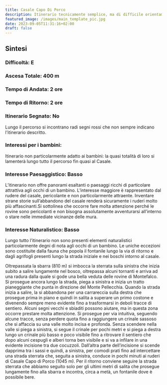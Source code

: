 ```yaml
---
title: Casale Capo Di Porco
description: Itinerario tecnicamente semplice, ma di difficile orientamento nella seconda parte. Pur non essendo un itinerario particolarmente interessante per dei bambini, la ricerca e la scoperta del casale abbandonato può rendere la passeggiata piacevole anche per loro.
featured_image: /images/main_template_pic.jpg
date: 2023-09-05T11:31:16+02:00
draft: false
---
```



## Sintesi
### Difficoltà: E
### Ascesa Totale: 400 m
### Tempo di Andata: 2 ore
### Tempo di Ritorno: 2 ore
### Itinerario Segnato: No
Lungo il percorso si incontrano radi segni rossi che non sempre indicano l'itinerario descritto.
### Interessi per i bambini:
 Itinerario non particolarmente adatto ai bambini: la quasi totalità di loro si lamenterà lungo tutto il percorso fin quasi al Casale.
### Interesse Paesaggistico: Basso
L’itinerario non offre panorami esaltanti o paesaggi ricchi di particolare attrattiva agli occhi di un bambino. L’interesse maggiore è rappresentato dal rudere del casale, pericolante e non particolarmente attraente. Inventare strane storie sull’abbandono del casale renderà sicuramente i ruderi molto più affascinanti.Si sottolinea che occorre fare molta attenzione perché le rovine sono pericolanti e non bisogna assolutamente avventurarsi all’interno o stare nelle immediate vicinanze delle mura.

### Interesse Naturalistico: Basso
Lungo tutto l’itinerario non sono presenti elementi naturalistici particolarmente degni di nota agli occhi di un bambino. Le uniche eccezioni sono costituite dalla fauna che popola il fontanile lungo la via di ritorno  e dagli agrifogli presenti lungo la strada iniziale e nei boschi intorno al casale.

Oltrepassata la sbarra (810 m) si imbocca la sterrata sulla sinistra che inizia subito a salire lungamente  nel bosco, oltrepassa alcuni tornanti e arriva ad una radura dalla quale si gode una bella veduta delle rovine di Montefalco.
Si prosegue ancora lungo la strada, piega a sinistra e inizia un tratto pianeggiante che punta in direzione del Monte Pellecchia. Quando la strada inizia a salire, la si abbandona per una carrareccia sulla destra che prosegue prima in piano e quindi in salita a superare un primo costone e divenendo sempre meno evidente fino a trasformarsi in deboli tracce di sentiero. Alcuni segni vecchi e sbiaditi possono aiutare, ma in questa zona occorre prestare molta attenzione.  Si prosegue per via intuitiva, seguendo alcune tracce, senza perdere quota fino a  raggiungere un crinale sassoso che si affaccia su una valle molto incisa e profonda.
Senza scendere nella valle si piega a sinistra, si segue il crinale per pochi metri  e si piega a destra lungo un crinale più basso e poco visibile fino a ritrovare il sentiero che dopo alcuni cespugli e alberi torna ben visibile e si va a infilare in una evidente incisione tra due cocuzzoli. Dall’altra parte dell’incisione si scende dapprima tra i sassi e quindi, a sinistra, per comodi prati fino ad intercettare una strada sterrata che, seguita a sinistra, conduce in pochi minuti ai ruderi di Casale Capo di Porco (1045 m).
Per il ritorno conviene seguire la strada sterrata che abbiamo seguito solo per gli ultimi metri di salita che prosegue lungamente fino alla sbarra e incontra, circa a metà, un fontanile dove è possibile bere.



